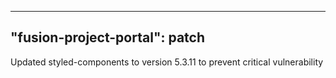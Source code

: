 
---
"fusion-project-portal": patch
--- 
Updated styled-components to version 5.3.11 to prevent critical vulnerability
